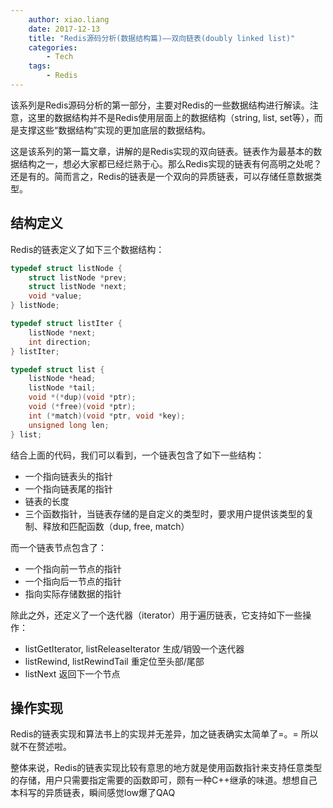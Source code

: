 ```yaml
---
    author: xiao.liang
    date: 2017-12-13
    title: "Redis源码分析(数据结构篇)——双向链表(doubly linked list)"
    categories: 
        - Tech
    tags:
        - Redis
---
```


该系列是Redis源码分析的第一部分，主要对Redis的一些数据结构进行解读。注意，这里的数据结构并不是Redis使用层面上的数据结构（string, list, set等），而是支撑这些“数据结构”实现的更加底层的数据结构。

这是该系列的第一篇文章，讲解的是Redis实现的双向链表。链表作为最基本的数据结构之一，想必大家都已经烂熟于心。那么Redis实现的链表有何高明之处呢？还是有的。简而言之，Redis的链表是一个双向的异质链表，可以存储任意数据类型。

## 结构定义

Redis的链表定义了如下三个数据结构：

```c
typedef struct listNode {
    struct listNode *prev;
    struct listNode *next;
    void *value;
} listNode;

typedef struct listIter {
    listNode *next;
    int direction;
} listIter;

typedef struct list {
    listNode *head;
    listNode *tail;
    void *(*dup)(void *ptr);
    void (*free)(void *ptr);
    int (*match)(void *ptr, void *key);
    unsigned long len;
} list;
```

结合上面的代码，我们可以看到，一个链表包含了如下一些结构：
- 一个指向链表头的指针
- 一个指向链表尾的指针
- 链表的长度
- 三个函数指针，当链表存储的是自定义的类型时，要求用户提供该类型的复制、释放和匹配函数（dup, free, match）

而一个链表节点包含了：
- 一个指向前一节点的指针
- 一个指向后一节点的指针
- 指向实际存储数据的指针

除此之外，还定义了一个迭代器（iterator）用于遍历链表，它支持如下一些操作：
- listGetIterator, listReleaseIterator 生成/销毁一个迭代器
- listRewind, listRewindTail 重定位至头部/尾部
- listNext 返回下一个节点

## 操作实现

Redis的链表实现和算法书上的实现并无差异，加之链表确实太简单了=。= 所以就不在赘述啦。

整体来说，Redis的链表实现比较有意思的地方就是使用函数指针来支持任意类型的存储，用户只需要指定需要的函数即可，颇有一种C++继承的味道。想想自己本科写的异质链表，瞬间感觉low爆了QAQ
